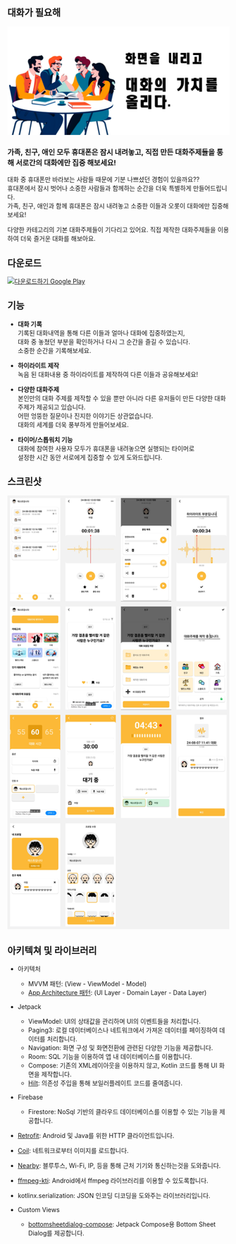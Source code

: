 ## 대화가 필요해
![그래픽 이미지](https://github.com/sghoregooteitehoo03/NeedTalk/blob/main/image/%E1%84%80%E1%85%B3%E1%84%85%E1%85%A2%E1%84%91%E1%85%B5%E1%86%A8%E1%84%8B%E1%85%B5%E1%84%86%E1%85%B5%E1%84%8C%E1%85%B5.png)

### 가족, 친구, 애인 모두 휴대폰은 잠시 내려놓고, 직접 만든 대화주제들을 통해 서로간의 대화에만 집중 해보세요!

  
대화 중 휴대폰만 바라보는 사람들 때문에 기분 나쁘셨던 경험이 있을까요??  
휴대폰에서 잠시 벗어나 소중한 사람들과 함께하는 순간을 더욱 특별하게 만들어드립니다.  
가족, 친구, 애인과 함께 휴대폰은 잠시 내려놓고 
소중한 이들과 오롯이 대화에만 집중해보세요!

다양한 카테고리의 기본 대화주제들이 기다리고 있어요.
직접 제작한 대화주제들을 이용하여 더욱 즐거운 대화를 해보아요.

## 다운로드
<a href='https://play.google.com/store/apps/details?id=com.sghore.needtalk'><img alt='다운로드하기 Google Play' src='https://play.google.com/intl/en_us/badges/static/images/badges/ko_badge_web_generic.png' height="80"/></a>

## 기능
- **대화 기록**  
기록된 대화내역을 통해 다른 이들과 얼마나 대화에 집중하였는지,  
대화 중 놓쳤던 부분을 확인하거나 다시 그 순간을 즐길 수 있습니다.  
소중한 순간을 기록해보세요.  
  
- **하이라이트 제작**  
녹음 된 대화내용 중 하이라이트를 제작하여 다른 이들과 공유해보세요!

- **다양한 대화주제**  
본인만의 대화 주제를 제작할 수 있을 뿐만 아니라 다른 유저들이 만든 다양한 대화주제가 제공되고 있습니다.  
어떤 엉뚱한 질문이나 진지한 이야기든 상관없습니다.  
대화의 세계를 더욱 풍부하게 만들어보세요.

- **타이머/스톱워치 기능**  
대화에 참여한 사용자 모두가 휴대폰을 내려놓으면 실행되는 타이머로  
설정한 시간 동안 서로에게 집중할 수 있게 도와드립니다.

## 스크린샷
![스크린샷](https://github.com/sghoregooteitehoo03/NeedTalk/blob/main/image/screenshot.png)

## 아키텍쳐 및 라이브러리
- 아키텍처
   - MVVM 패턴: (View - ViewModel - Model)
   - [App Architecture 패턴](https://developer.android.com/topic/architecture/intro): (UI Layer - Domain Layer - Data Layer)
     
- Jetpack
  - ViewModel: UI의 상태값을 관리하며 UI의 이벤트들을 처리합니다.
  - Paging3: 로컬 데이터베이스나 네트워크에서 가져온 데이터를 페이징하여 데이터를 처리합니다.
  - Navigation: 화면 구성 및 화면전환에 관련된 다양한 기능을 제공합니다.
  - Room: SQL 기능을 이용하여 앱 내 데이터베이스를 이용합니다.
  - Compose: 기존의 XML레이아웃을 이용하지 않고, Kotlin 코드를 통해 UI 화면을 제작합니다.
  - [Hilt](https://dagger.dev/hilt/): 의존성 주입을 통해 보일러플레이트 코드를 줄여줍니다.

- Firebase
  - Firestore: NoSql 기반의 클라우드 데이터베이스를 이용할 수 있는 기능을 제공합니다.

- [Retrofit](https://github.com/square/retrofit): Android 및 Java를 위한 HTTP 클라이언트입니다.

- [Coil](https://github.com/coil-kt/coil): 네트워크로부터 이미지를 로드합니다.

- [Nearby](https://developers.google.com/nearby?hl=ko): 블루투스, Wi-Fi, IP, 등을 통해 근처 기기와 통신하는것을 도와줍니다.

- [ffmpeg-kti](https://github.com/arthenica/ffmpeg-kit): Android에서 ffmpeg 라이브러리를 이용할 수 있도록합니다.

- kotlinx.serialization: JSON 인코딩 디코딩을 도와주는 라이브러리입니다.

- Custom Views
  - [bottomsheetdialog-compose](https://github.com/workspace/bottomsheetdialog-compose): Jetpack Compose용 Bottom Sheet Dialog를 제공합니다.
